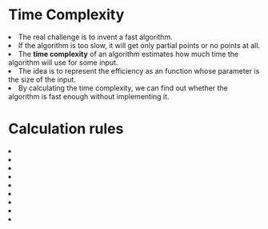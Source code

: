 # Time Complexity

<li>The real challenge is to invent a fast algorithm.</li>
<li>If the algorithm is too slow, it will get only partial points or no points at all.</li>
<li>The <b>time complexity</b> of an algorithm estimates how much time the algorithm will use for some input.</li>
<li>The idea is to represent the efficiency as an function whose parameter is the size of the input. </li>
<li>By calculating the time complexity, we can find out whether the algorithm is fast enough without implementing it.</li>

# Calculation rules

<li></li>
<li></li>
<li></li>
<li></li>
<li></li>
<li></li>
<li></li>
<li></li>
<li></li>
